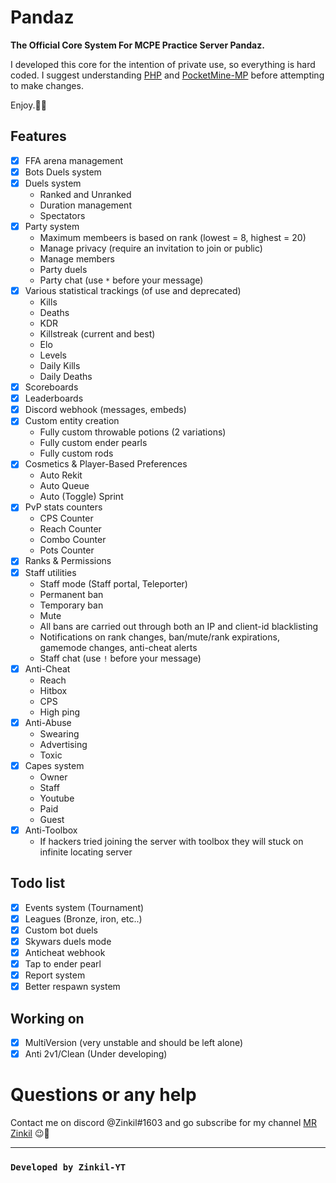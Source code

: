 # **Pandaz**
**The Official Core System For MCPE Practice Server Pandaz.**

I developed this core for the intention of private use, so everything is hard coded. I suggest understanding [PHP](https://www.php.net/) and [PocketMine-MP](https://github.com/pmmp/PocketMine-MP) before attempting to make changes.

Enjoy.💛😎

## Features
- [x] FFA arena management
- [x] Bots Duels system
- [x] Duels system
  - Ranked and Unranked
  - Duration management
  - Spectators
- [x] Party system
  - Maximum membeers is based on rank (lowest = 8, highest = 20)
  - Manage privacy (require an invitation to join or public)
  - Manage members
  - Party duels
  - Party chat (use `*` before your message)
- [x] Various statistical trackings (of use and deprecated)
  - Kills
  - Deaths
  - KDR
  - Killstreak (current and best)
  - Elo
  - Levels
  - Daily Kills
  - Daily Deaths
- [x] Scoreboards
- [x] Leaderboards
- [x] Discord webhook (messages, embeds)
- [x] Custom entity creation
  - Fully custom throwable potions (2 variations)
  - Fully custom ender pearls
  - Fully custom rods
- [x] Cosmetics & Player-Based Preferences
  - Auto Rekit
  - Auto Queue
  - Auto (Toggle) Sprint
- [x] PvP stats counters 
  - CPS Counter
  - Reach Counter
  - Combo Counter
  - Pots Counter
- [x] Ranks & Permissions
- [x] Staff utilities
  - Staff mode (Staff portal, Teleporter)
  - Permanent ban
  - Temporary ban
  - Mute
  - All bans are carried out through both an IP and client-id blacklisting
  - Notifications on rank changes, ban/mute/rank expirations, gamemode changes, anti-cheat alerts
  - Staff chat (use `!` before your message)
- [x] Anti-Cheat
  - Reach
  - Hitbox
  - CPS
  - High ping
- [x] Anti-Abuse
  - Swearing
  - Advertising
  - Toxic
- [x] Capes system
  - Owner
  - Staff
  - Youtube
  - Paid
  - Guest
- [x] Anti-Toolbox
  - If hackers tried joining the server with toolbox they will stuck on infinite locating server

## Todo list
- [x] Events system (Tournament)
- [x] Leagues (Bronze, iron, etc..)
- [x] Custom bot duels
- [x] Skywars duels mode
- [x] Anticheat webhook
- [x] Tap to ender pearl
- [x] Report system
- [x] Better respawn system

## Working on
- [x] MultiVersion (very unstable and should be left alone)
- [x] Anti 2v1/Clean (Under developing)

# Questions or any help
Contact me on discord @Zinkil#1603
and go subscribe for my channel [MR Zinkil](https://www.youtube.com/channel/UCW1PI028SEe2wi65w3FYCzg) 😉💖

<hr>

### **`Developed by Zinkil-YT`**
